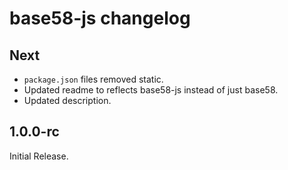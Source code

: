 # base58-js changelog

## Next

- `package.json` files removed static.
- Updated readme to reflects base58-js instead of just base58.
- Updated description.

## 1.0.0-rc

Initial Release.
